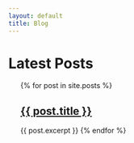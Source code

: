 ```yaml
---
layout: default
title: Blog
---
```

<h1>Latest Posts</h1>

<ul>
  {% for post in site.posts %}
    <h2><a href="{{ post.url }}">{{ post.title }}</a></h2>
    {{ post.excerpt }}
  {% endfor %}
</ul>